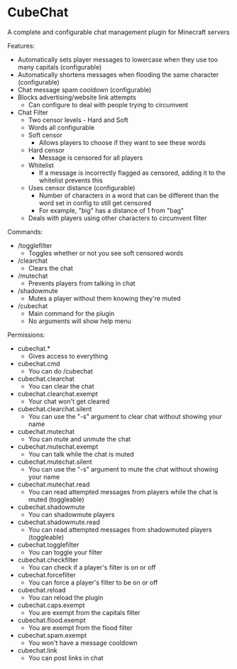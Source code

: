 # CubeChat
 A complete and configurable chat management plugin for Minecraft servers

Features:
* Automatically sets player messages to lowercase when they use too many capitals (configurable)
* Automatically shortens messages when flooding the same character (configurable)
* Chat message spam cooldown (configurable)
* Blocks advertising/website link attempts
  * Can configure to deal with people trying to circumvent
* Chat Filter
  * Two censor levels - Hard and Soft
  * Words all configurable
  * Soft censor
    * Allows players to choose if they want to see these words
  * Hard censor
    * Message is censored for all players
  * Whitelist
    * If a message is incorrectly flagged as censored, adding it to the whitelist prevents this
  * Uses censor distance (configurable)
    * Number of characters in a word that can be different than the word set in config to still get censored
    * For example, "big" has a distance of 1 from "bag"
  * Deals with players using other characters to circumvent filter

Commands:
* /togglefilter
  * Toggles whether or not you see soft censored words
* /clearchat
  * Clears the chat
* /mutechat
  * Prevents players from talking in chat
* /shadowmute
  * Mutes a player without them knowing they're muted
* /cubechat
  * Main command for the plugin
  * No arguments will show help menu

Permissions:
* cubechat.*
  * Gives access to everything
* cubechat.cmd
  * You can do /cubechat
* cubechat.clearchat
  * You can clear the chat
* cubechat.clearchat.exempt
  * Your chat won't get cleared
* cubechat.clearchat.silent
  * You can use the "-s" argument to clear chat without showing your name
* cubechat.mutechat
  * You can mute and unmute the chat
* cubechat.mutechat.exempt
  * You can talk while the chat is muted
* cubechat.mutechat.silent
  * You can use the "-s" argument to mute the chat without showing your name
* cubechat.mutechat.read
  * You can read attempted messages from players while the chat is muted (toggleable)
* cubechat.shadowmute
  * You can shadowmute players
* cubechat.shadowmute.read
  * You can read attempted messages from shadowmuted players (toggleable)
* cubechat.togglefilter
  * You can toggle your filter
* cubechat.checkfilter
  * You can check if a player's filter is on or off
* cubechat.forcefilter
  * You can force a player's filter to be on or off
* cubechat.reload
  * You can reload the plugin
* cubechat.caps.exempt
  * You are exempt from the capitals filter
* cubechat.flood.exempt
  * You are exempt from the flood filter
* cubechat.spam.exempt
  * You won't have a message cooldown
* cubechat.link
  * You can post links in chat
